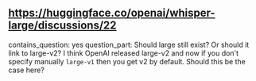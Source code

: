 ## https://huggingface.co/openai/whisper-large/discussions/22

contains_question: yes
question_part: Should large still exist? Or should it link to large-v2? I think OpenAI released large-v2 and now if you don't specify manually `large-v1` then you get v2 by default. Should this be the case here?
